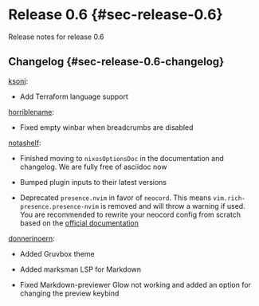 # Release 0.6 {#sec-release-0.6}

Release notes for release 0.6

## Changelog {#sec-release-0.6-changelog}

[ksonj](https://github.com/ksonj):

- Add Terraform language support

[horriblename](https://github.com/horriblename):

- Fixed empty winbar when breadcrumbs are disabled

[notashelf](https://github.com/notashelf):

- Finished moving to `nixosOptionsDoc` in the documentation and changelog. We are fully free of asciidoc now

- Bumped plugin inputs to their latest versions

- Deprecated `presence.nvim` in favor of `neocord`. This means `vim.rich-presence.presence-nvim` is removed and will throw
  a warning if used. You are recommended to rewrite your neocord config from scratch based on the
  [official documentation](https://github.com/IogaMaster/neocord)

[donnerinoern](https://github.com/donnerinoern):

- Added Gruvbox theme

- Added marksman LSP for Markdown

- Fixed Markdown-previewer Glow not working and added an option for changing the preview keybind
